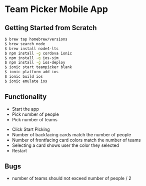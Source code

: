 # Team Picker Mobile App

## Getting Started from Scratch

```sh
$ brew tap homebrew/versions
$ brew search node
$ brew install node4-lts
$ npm install -g cordova ionic
$ npm install -g ios-sim
$ npm install -g ios-deploy
$ ionic start teampicker blank
$ ionic platform add ios
$ ionic build ios
$ ionic emulate ios
```

## Functionality

* Start the app
* Pick number of people 
* Pick number of teams
- Click Start Picking
- Number of backfacing cards match the number of people
- Number of frontfacing card colors match the number of teams
- Selecting a card shows user the color they selected
- Restart

## Bugs

- number of teams should not exceed number of people / 2

